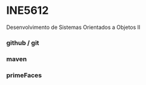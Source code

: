 # INE5612
Desenvolvimento de Sistemas Orientados a Objetos II

### github / git
### maven
### primeFaces
